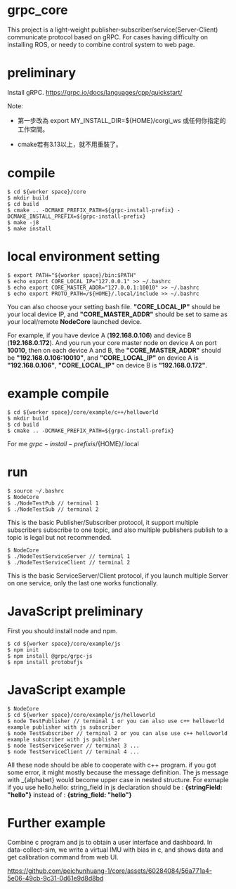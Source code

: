 # grpc_core
This project is a light-weight publisher-subscriber/service(Server-Client) communicate protocol based on gRPC. For cases having difficulty on installing ROS, or needy to combine control system to web page.

# preliminary
Install gRPC. 
https://grpc.io/docs/languages/cpp/quickstart/

Note:
- 第一步改為 export MY_INSTALL_DIR=${HOME}/corgi_ws 或任何你指定的工作空間。
* cmake若有3.13以上，就不用重裝了。

# compile
    $ cd ${worker space}/core 
    $ mkdir build 
    $ cd build 
    $ cmake .. -DCMAKE_PREFIX_PATH=${grpc-install-prefix} -DCMAKE_INSTALL_PREFIX=${grpc-install-prefix} 
    $ make -j8 
    $ make install 

# local environment setting

    $ export PATH="${worker space}/bin:$PATH" 
    $ echo export CORE_LOCAL_IP="127.0.0.1" >> ~/.bashrc 
    $ echo export CORE_MASTER_ADDR="127.0.0.1:10010" >> ~/.bashrc 
    $ echo export PROTO_PATH=/${HOME}/.local/include >> ~/.bashrc

You can also choose your setting bash file. **"CORE_LOCAL_IP"** should be your local device IP, and **"CORE_MASTER_ADDR"** should be set to same as your local/remote **NodeCore** 
launched device.

For example, if you have device A (**192.168.0.106**) and device B (**192.168.0.172**). And you run your core master node on device A on port **10010**, then on each device A and B, the 
**"CORE_MASTER_ADDR"** should be **"192.168.0.106:10010"**, and **"CORE_LOCAL_IP"** on device A is **"192.168.0.106"**, **"CORE_LOCAL_IP"** on device B is **"192.168.0.172"**. 

# example compile
    $ cd ${worker space}/core/example/c++/helloworld 
    $ mkdir build 
    $ cd build 
    $ cmake .. -DCMAKE_PREFIX_PATH=${grpc-install-prefix} 

For me ${grpc-install-prefix} is /${HOME}/.local

# run
    $ source ~/.bashrc 
    $ NodeCore 
    $ ./NodeTestPub // terminal 1
    $ ./NodeTestSub // terminal 2

This is the basic Publisher/Subscriber protocol, it support multiple subscribers subscribe to one topic, and also multiple publishers publish to a topic is legal but not recommended.

    $ NodeCore 
    $ ./NodeTestServiceServer // terminal 1
    $ ./NodeTestServiceClient // terminal 2

This is the basic ServiceServer/Client protocol, if you launch multiple Server on one service, only the last one works functionally.

# JavaScript preliminary

First you should install node and npm.

    $ cd ${worker space}/core/example/js
    $ npm init
    $ npm install @grpc/grpc-js
    $ npm install protobufjs
    
# JavaScript example
    $ NodeCore
    $ cd ${worker space}/core/example/js/helloworld 
    $ node TestPublisher // terminal 1 or you can also use c++ helloworld example publisher with js subscriber
    $ node TestSubscriber // terminal 2 or you can also use c++ helloworld example subscriber with js publisher
    $ node TestServiceServer // terminal 3 ...
    $ node TestServiceClient // terminal 4 ...

All these node should be able to cooperate with c++ program. if you got some error, it might mostly because the message definition. The js message with _{alphabet} would become upper case in nested structure. For exmaple if you use hello.hello: 
string_field in js declaration should be : **{stringField: "hello"}** instead of : **{string_field: "hello"}**

# Further example

Combine c program and js to obtain a user interface and dashboard. In data-collect-sim, we write a virtual IMU with bias in c, and shows data and get calibration command from web UI.



https://github.com/peichunhuang-1/core/assets/60284084/56a771a4-5e06-49cb-9c31-0d61e9d8d8bd


